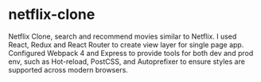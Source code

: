# netflix-clone
Netflix Clone,  search and recommend movies similar to Netflix.  I used React, Redux and React Router to create view layer for single page app. Configured Webpack 4 and Express to provide tools for both dev and prod env, such as Hot-reload, PostCSS, and Autoprefixer to ensure styles are supported across modern browsers.
